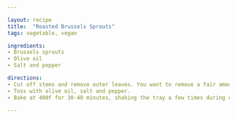```yaml
---

layout: recipe
title:  "Roasted Brussels Sprouts"
tags: vegetable, vegan

ingredients:
- Brussels sprouts
- Olive oil
- Salt and pepper

directions:
- Cut off stems and remove outer leaves. You want to remove a fair amount of the stem, otherwise it'll be tough. For extra large brussel sprouts, cut in half.
- Toss with olive oil, salt and pepper.
- Bake at 400f for 30-40 minutes, shaking the tray a few times during cooking to brown evenly.

---
```


